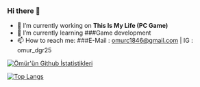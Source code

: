 ### Hi there 👋

- 🔭 I’m currently working on <b>This Is My Life (PC Game)</b>
- 🌱 I’m currently learning ###Game development
- 📫 How to reach me: ###E-Mail : omurc1846@gmail.com | IG : omur_dgr25

[![Ömür'ün Github İstatistikleri](https://github-readme-stats.vercel.app/api?username=Omur25&theme=radical&show_icons=true)](https://github.com/anuraghazra/github-readme-stats)

[![Top Langs](https://github-readme-stats.vercel.app/api/top-langs/?username=Omur25)](https://github.com/anuraghazra/github-readme-stats)


